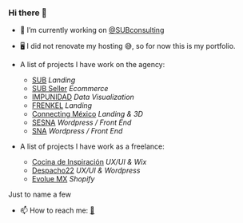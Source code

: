 ### Hi there 👋

- 🔭 I’m currently working on [@SUBconsulting](https://github.com/SUBconsulting)
- 🖥️ I did not renovate my hosting 😅, so for now this is my portfolio.
  
- A list of projects I have work on the agency:
  - [SUB](https://studio-sub.com/) _Landing_
  - [SUB Seller](https://studio-sub.com/demos/SUBseller/) _Ecommerce_
  - [IMPUNIDAD](_https://impunidad.studio-sub.com/) _Data Visualization_
  - [FRENKEL](https://frenkel.com.mx/) _Landing_
  - [Connecting México](https://connectingmexico.com/) _Landing & 3D_
  - [SESNA](https://www.sesna.gob.mx/) _Wordpress / Front End_
  - [SNA](https://www.sna.gob.mx/) _Wordpress / Front End_
    
- A list of projects I have work as a freelance: 
  - [Cocina de Inspiración](https://www.cocinadeinspiracion.mx/) _UX/UI & Wix_
  - [Despacho22](https://www.despacho22.com/) _UX/UI & Wordpress_
  - [Evolue MX](https://mx.evolue.com/) _Shopify_

 Just to name a few
  
- 📫 How to reach me:
   [📧](mailto:elizabeth.ramescamilla@gmail.com)

